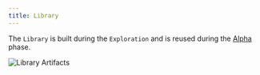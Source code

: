 ```yaml
---
title: Library
---
```


The `Library` is built during the `Exploration` and is reused during the [Alpha](/docs/exploration-to-alpha) phase.

![Library Artifacts](/images/datalayer/library-artifacts.svg "Library Artifacts")
